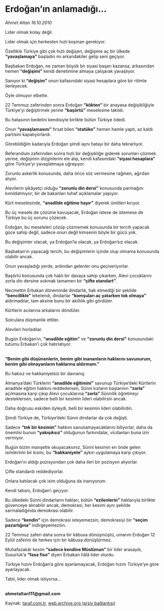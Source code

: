 # Erdoğan’ın anlamadığı...

*Ahmet Altan 16.10.2010*

<div class="yazi"><p>Lider olmak kolay değil.</p>
<p>Lider olmak için herkesten hızlı koşman gerekiyor.</p>
<p>Özellikle Türkiye gibi çok hızlı değişen, değişime aç bir ülkede <b>“yavaşlamaya”</b> başladın mı arkandakiler gelip seni geçiyor.</p>
<p>Başbakan Erdoğan, ne zaman büyük bir siyasi başarı kazansa, arkasından hemen <b>“değişimi”</b> kendi denetimine almaya çalışarak yavaşlıyor.</p>
<p>Sanıyor ki <b>“değişim”</b> onun kafasındaki siyasi hesaplara göre bir ritimle ilerleyecek.</p>
<p>Öyle olmuyor elbette.</p>
<p>22 Temmuz zaferinden sonra Erdoğan <b>“kökten”</b> bir anayasa değişikliğiyle Türkiye’yi değiştirmek yerine <b>“başörtü”</b> meselesine takıldı.</p>
<p>Bu hatasının bedelini kendisiyle birlikte bütün Türkiye ödedi.</p>
<p>Onun <b>“yavaşlamasını”</b> fırsat bilen <b>“statüko”</b> hemen hamle yaptı, az kaldı partisini kapatıyorlardı.</p>
<p>Görebildiğim kadarıyla Erdoğan şimdi aynı hatayı bir daha tekrarlıyor.</p>
<p>Referandum zaferinden sonra hızlı bir değişikliğe giderek sorunları çözmek yerine, değişimin dizginlerini ele alıp, kendi kafasındaki <b>“siyasi hesaplara”</b> göre Türkiye’yi yavaşlatmaya uğraşıyor.</p>
<p>Zorunlu askerlik konusunda, daha önce söz vermesine rağmen, ağırdan alıyor.</p>
<p>Alevilerin şikâyetçi olduğu <b>“zorunlu din dersi”</b> konusunda parmağını kımıldatmıyor; bir de bakanları tuhaf açıklamalar yapıyor.</p>
<p>Kürt meselesinde, <b>“anadilde eğitime hayır”</b> diyerek ümitleri kırıyor.</p>
<p>Bu üç mesele de çözüme kavuşacak, Erdoğan istese de istemese de Türkiye bu üç sorunu çözecek.</p>
<p>Erdoğan, bu meseleleri çözüp çözmemek konusunda bir tercih yapacak güce sahip değil, sadece onun değil kimsenin böyle bir gücü yok.</p>
<p>Bu değişimler olacak, ya Erdoğan’la olacak, ya Erdoğan’sız olacak.</p>
<p>Başbakan’ın yapacağı tercih, bu değişimlerin içinde olup olmama konusunda olabilir ancak.</p>
<p>Onun yavaşladığı yerde, ardından gelenler onu geçiveriyorlar.</p>
<p>Başörtü konusunda çok haklı bir davaya sahip çıkarken, Alevi çocuklarını zorla din dersine sokmak tamamen bir <b>“çifte standart”</b>.</p>
<p>Necmettin Erbakan döneminde dindarlık, hak etmediği bir şekilde <b>“bencillikle”</b> lekelendi, dindarlar <b>“komşuları aç yatarken tok olmaya”</b> aldırmadılar, tam aksine bunu bir akıllılık gibi gördüler.</p>
<p>Kürtlerin acılarına arkalarını döndüler.</p>
<p>Solculara düşmanlık ettiler.</p>
<p>Alevileri horladılar.</p>
<p>Bugün Erdoğan’ın, <b>“anadilde eğitim”</b> ve <b>“zorunlu din dersi”</b> konusundaki tutumu Erbakan’ı çok hatırlatıyor.</p>
<p><b><br/>“Benim gibi düşünenlerin, benim gibi inananların haklarını savunurum, benim gibi olmayanların haklarına aldırmam.”</b></p>
<p>Bu haksız ve hakkaniyetsiz bir davranış.</p>
<p>Almanya’daki Türklerin <b>“anadilde eğitimini”</b> savunup Türkiye’deki Kürtlerin anadilde eğitim hakkını reddedersen, Sünni kızların başlarının <b>“zorla”</b> açılmasına karşı çıkıp Alevi çocuklarına <b>“zorla”</b> Sünnilik öğretmeyi desteklersen, sadece belli bir kesimin lideri olabilirsin ancak.</p>
<p>Daha doğrusu eskiden öyleydi, belli bir kesimin lideri olabilirdin.</p>
<p>Şimdi Türkiye de, Türkiye’deki Sünni dindarlar da çok değişti.</p>
<p>Sadece <b>“tek bir kesimin”</b> hakkını savunamayacaklarını biliyorlar, daha da önemlisi bunun <b>“yakışıksız”</b> olduğunun farkındalar, vicdanları buna izin vermiyor.</p>
<p>Bugün bizim manşette okuyacaksınız, Sünni kesimin en önde gelen isimlerinin bir kısmı, bu <b>“hakkaniyete”</b> aykırı uygulamaya karşı çıkıyor.</p>
<p>Erdoğan’ın aldığı pozisyondan çok daha ileri bir pozisyon alıyorlar.</p>
<p>Çifte standardı reddediyorlar.</p>
<p>Onlara katılacak çok isim olduğuna da inanıyorum.</p>
<p>Kendi tabanı, Erdoğan’ı geçiyor.</p>
<p>Bu ülkedeki Sünni dindarların hakları, bütün <b>“ezilenlerin”</b> haklarıyla birlikte güvenceye alınabilir ancak, demokrasi, her kesimi aynı şekilde sarmaladığında demokrasi olabilir.</p>
<p>Sadece <b>“kendin”</b> için demokrasi isteyemezsin, demokrasiyi bir <b>“seçim pazarlığına”</b> indirgeyemezsin.</p>
<p>22 Temmuz zaferi daha sonra bir kâbusa dönüşmüştü, umarım Erdoğan 12 Eylül zaferini de herkes için bir kâbusa dönüştürmez.</p>
<p>Muhafazakâr kesim <b>“sadece kendine Müslüman”</b> bir lider arasaydı, Susurluk’a <b>“fasa fiso”</b> diyen Erbakan hâlâ lider olurdu.</p>
<p>Türkiye hızını Erdoğan’a göre ayarlamayacak, Erdoğan hızını Türkiye’ye göre ayarlayacak.</p>
<p>Tabii, lider olmak istiyorsa...</p><b><br/>ahmetaltan111@gmail.com</b></div>

Kaynak: [taraf.com.tr](http://www.taraf.com.tr:80/ahmet-altan/makale-erdogan-in-anlamadigi.htm), [web.archive.org (arşiv bağlantısı)](http://web.archive.org/web/20101018045654/http://www.taraf.com.tr:80/ahmet-altan/makale-erdogan-in-anlamadigi.htm)
